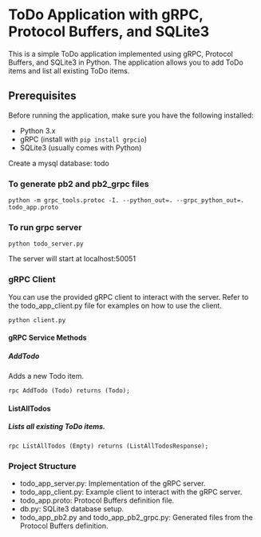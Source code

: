 # ToDo Application with gRPC, Protocol Buffers, and SQLite3

This is a simple ToDo application implemented using gRPC, Protocol Buffers, and SQLite3 in Python. The application allows you to add ToDo items and list all existing ToDo items.

## Prerequisites

Before running the application, make sure you have the following installed:

- Python 3.x
- gRPC (install with `pip install grpcio`)
- SQLite3 (usually comes with Python)

Create a mysql database: todo

### To generate pb2 and pb2_grpc files

`python -m grpc_tools.protoc -I. --python_out=. --grpc_python_out=. todo_app.proto`

### To run grpc server

`python todo_server.py`

The server will start at localhost:50051

### gRPC Client

You can use the provided gRPC client to interact with the server. Refer to the todo_app_client.py file for examples on how to use the client.

`python client.py`

#### gRPC Service Methods

##### AddTodo

Adds a new Todo item.

`rpc AddTodo (Todo) returns (Todo);`

#### ListAllTodos

##### Lists all existing ToDo items.

`rpc ListAllTodos (Empty) returns (ListAllTodosResponse);`

### Project Structure

- todo_app_server.py: Implementation of the gRPC server.
- todo_app_client.py: Example client to interact with the gRPC server.
- todo_app.proto: Protocol Buffers definition file.
- db.py: SQLite3 database setup.
- todo_app_pb2.py and todo_app_pb2_grpc.py: Generated files from the Protocol Buffers definition.
